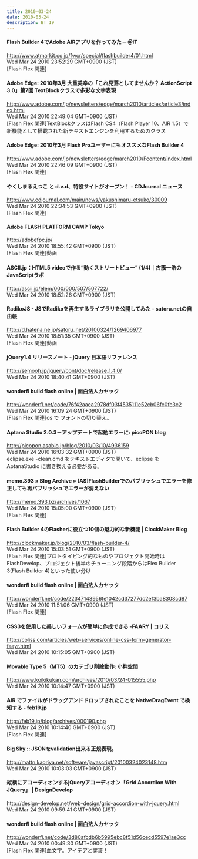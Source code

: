```yaml
---
title: 2010-03-24
date: 2010-03-24
description: B! 19
---
```


#### Flash Builder 4でAdobe AIRアプリを作ってみた ─ ＠IT
http://www.atmarkit.co.jp/fwcr/special/flashbuilder4/01.html<br>
Wed Mar 24 2010 23:52:29 GMT+0900 (JST)<br>
[Flash Flex 関連]


#### Adobe Edge: 2010年3月 大重美幸の「これ見落としてませんか？ ActionScript 3.0」第7回 TextBlockクラスで多彩な文字表現
http://www.adobe.com/jp/newsletters/edge/march2010/articles/article3/index.html<br>
Wed Mar 24 2010 22:49:04 GMT+0900 (JST)<br>
[Flash Flex 関連]TextBlockクラスはFlash CS4（Flash Player 10、AIR 1.5）で新機能として搭載された新テキストエンジンを利用するためのクラス


#### Adobe Edge: 2010年3月 Flash ProユーザーにもオススメなFlash Builder 4
http://www.adobe.com/jp/newsletters/edge/march2010/Fcontent/index.html<br>
Wed Mar 24 2010 22:46:09 GMT+0900 (JST)<br>
[Flash Flex 関連]


#### やくしまるえつこ と d.v.d、特設サイトがオープン！ - CDJournal ニュース
http://www.cdjournal.com/main/news/yakushimaru-etsuko/30009<br>
Wed Mar 24 2010 22:34:53 GMT+0900 (JST)<br>
[Flash Flex 関連]


#### Adobe FLASH PLATFORM CAMP Tokyo
http://adobefpc.jp/<br>
Wed Mar 24 2010 18:55:42 GMT+0900 (JST)<br>
[Flash Flex 関連]動画


#### ASCII.jp：HTML5 videoで作る“動くストリートビュー” (1/4)｜古籏一浩のJavaScriptラボ
http://ascii.jp/elem/000/000/507/507722/<br>
Wed Mar 24 2010 18:52:26 GMT+0900 (JST)<br>


#### RadikoJS - JSでRadikoを再生するライブラリを公開してみた - satoru.netの自由帳
http://d.hatena.ne.jp/satoru_net/20100324/1269406977<br>
Wed Mar 24 2010 18:51:35 GMT+0900 (JST)<br>
[Flash Flex 関連]動画


#### jQuery1.4 リリースノート - jQuery 日本語リファレンス
http://semooh.jp/jquery/cont/doc/release_1.4.0/<br>
Wed Mar 24 2010 18:40:41 GMT+0900 (JST)<br>


#### wonderfl build flash online | 面白法人カヤック
http://wonderfl.net/code/76f42aaea2978df03f4535111e52cb06fc0fe3c2<br>
Wed Mar 24 2010 16:09:24 GMT+0900 (JST)<br>
[Flash Flex 関連]os で フォントの切り替え。


#### Aptana Studio 2.0.3－アップデートで起動エラーに: picoPON blog
http://picopon.asablo.jp/blog/2010/03/10/4936159<br>
Wed Mar 24 2010 16:03:32 GMT+0900 (JST)<br>
eclipse.exe -clean.cmd をテキストエディタで開いて、eclipse を AptanaStudio に書き換える必要がある。


#### memo.393  » Blog Archive   » [AS]FlashBuilderでのパブリッシュでエラーを修正しても再パブリッシュでエラーが消えない
http://memo.393.bz/archives/1067<br>
Wed Mar 24 2010 15:05:00 GMT+0900 (JST)<br>
[Flash Flex 関連]


####   Flash Builder 4のFlasherに役立つ10個の魅力的な新機能 | ClockMaker Blog
http://clockmaker.jp/blog/2010/03/flash-builder-4/<br>
Wed Mar 24 2010 15:03:51 GMT+0900 (JST)<br>
[Flash Flex 関連]プロトタイピング的なものやプロジェクト開始時はFlashDevelop、プロジェクト後半のチューニング段階からはFlex Builder 3(Flash Builder 4)といった使い分け


#### wonderfl build flash online | 面白法人カヤック
http://wonderfl.net/code/22347143956fe1042cd37277dc2ef3ba8308cd87<br>
Wed Mar 24 2010 11:51:06 GMT+0900 (JST)<br>
[Flash Flex 関連]


####   CSS3を使用した美しいフォームが簡単に作成できる -FAARY | コリス
http://coliss.com/articles/web-services/online-css-form-generator-faayr.html<br>
Wed Mar 24 2010 10:15:05 GMT+0900 (JST)<br>


#### Movable Type 5（MT5）のカテゴリ削除動作: 小粋空間
http://www.koikikukan.com/archives/2010/03/24-015555.php<br>
Wed Mar 24 2010 10:14:47 GMT+0900 (JST)<br>


#### AIR でファイルがドラッグアンドドロップされたことを NativeDragEvent で検知する - feb19.jp
http://feb19.jp/blog/archives/000190.php<br>
Wed Mar 24 2010 10:14:40 GMT+0900 (JST)<br>
[Flash Flex 関連]


#### Big Sky :: JSONをvalidation出来る正規表現。
http://mattn.kaoriya.net/software/javascript/20100324023148.htm<br>
Wed Mar 24 2010 10:03:03 GMT+0900 (JST)<br>


#### 縦横にアコーディオンするjQueryアコーディオン「Grid Accordion With JQuery」 | DesignDevelop
http://design-develop.net/web-design/grid-accordion-with-jquery.html<br>
Wed Mar 24 2010 09:59:41 GMT+0900 (JST)<br>


#### wonderfl build flash online | 面白法人カヤック
http://wonderfl.net/code/3d80afcdb6b5995ebc8f51d56cecd5597e1ae3cc<br>
Wed Mar 24 2010 00:49:30 GMT+0900 (JST)<br>
[Flash Flex 関連]血文字。アイデアと実装！


